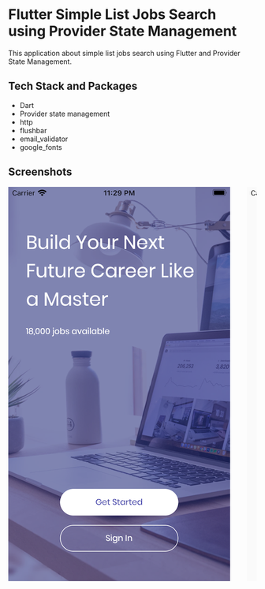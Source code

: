 # Flutter Simple List Jobs Search using Provider State Management

This application about simple list jobs search using Flutter and Provider State Management. 

## Tech Stack and Packages
- Dart
- Provider state management
- http
- flushbar
- email_validator
- google_fonts

## Screenshots
<pre>
<img src="https://github.com/daruanugerah/bwa-future-jobs-search/blob/master/screenshot/mainpage.png" />    <img src="https://github.com/daruanugerah/bwa-future-jobs-search/blob/master/screenshot/signup.png" />    <img src="https://github.com/daruanugerah/bwa-future-jobs-search/blob/master/screenshot/signin.png" />    <img src="https://github.com/daruanugerah/bwa-future-jobs-search/blob/master/screenshot/homepage.png" />    <img src="https://github.com/daruanugerah/bwa-future-jobs-search/blob/master/screenshot/detail.png" />    <img src="https://github.com/daruanugerah/bwa-future-jobs-search/blob/master/screenshot/after_apply.png" />
</pre>
